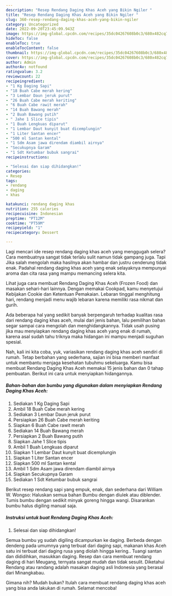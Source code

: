 ```yaml
---
description: "Resep Rendang Daging Khas Aceh yang Bikin Ngiler "
title: "Resep Rendang Daging Khas Aceh yang Bikin Ngiler "
slug: 360-resep-rendang-daging-khas-aceh-yang-bikin-ngiler
category: Uncategorized
date: 2022-09-20T23:45:09.943Z
image: https://img-global.cpcdn.com/recipes/35dc04267608b0c3/680x482cq70/rendang-daging-khas-aceh-foto-resep-utama.jpg
hideToc: false
enableToc: true
enableTocContent: false
thumbnail: https://img-global.cpcdn.com/recipes/35dc04267608b0c3/680x482cq70/rendang-daging-khas-aceh-foto-resep-utama.jpg
cover: https://img-global.cpcdn.com/recipes/35dc04267608b0c3/680x482cq70/rendang-daging-khas-aceh-foto-resep-utama.jpg
author: Admin
authorAv: notfound
ratingvalue: 3.2
reviewcount: 22
recipeingredient:
- "1 Kg Daging Sapi"
- "18 Buah Cabe merah kering"
- "3 Lembar Daun jeruk purut"
- "26 Buah Cabe merah keriting"
- "6 Buah Cabe rawit merah"
- "14 Buah Bawang merah"
- "2 Buah Bawang putih"
- " Jahe 1 Slice tipis"
- "1 Buah Lengkuas diparut"
- "1 Lembar Daut kunyit buat dicemplungin"
- "1 Liter Santan encer"
- "500 ml Santan kental"
- "1 Sdm Asam jawa direndam diambil airnya"
- "Secukupnya Garam"
- "1 Sdt Ketumbar bubuk sangrai"
recipeinstructions:

- "Selesai dan siap dihidangkan!"
categories:
- Resep
tags:
- rendang
- daging
- khas

katakunci: rendang daging khas 
nutrition: 255 calories
recipecuisine: Indonesian
preptime: "PT12M"
cooktime: "PT59M"
recipeyield: "1"
recipecategory: Dessert

---
```



Lagi mencari ide resep rendang daging khas aceh yang menggugah selera? Cara membuatnya sangat tidak terlalu sulit namun tidak gampang juga. Tapi Jika salah mengolah maka hasilnya akan hambar dan justru cenderung tidak enak. Padahal rendang daging khas aceh yang enak selayaknya mempunyai aroma dan cita rasa yang mampu memancing selera kita.


Lihat juga cara membuat Rendang Daging Khas Aceh (Frozen Food) dan masakan sehari-hari lainnya. Dengan memakai Cookpad, kamu menyetujui Kebijakan Cookie dan Ketentuan Pemakaian. Lebaran tinggal menghitung hari, rendang menjadi menu wajib lebaran karena memiliki rasa nikmat dan gurih.

Ada beberapa hal yang sedikit banyak berpengaruh terhadap kualitas rasa dari rendang daging khas aceh, mulai dari jenis bahan, lalu pemilihan bahan segar sampai cara mengolah dan menghidangkannya. Tidak usah pusing jika mau menyiapkan rendang daging khas aceh yang enak di rumah, karena asal sudah tahu triknya maka hidangan ini mampu menjadi suguhan spesial.


Nah, kali ini kita coba, yuk, variasikan rendang daging khas aceh sendiri di rumah. Tetap berbahan yang sederhana, sajian ini bisa memberi manfaat untuk membantu menjaga kesehatan tubuhmu sekeluarga. Kamu bisa membuat Rendang Daging Khas Aceh memakai 15 jenis bahan dan 0 tahap pembuatan. Berikut ini cara untuk menyiapkan hidangannya.

<!--inarticleads1-->

##### Bahan-bahan dan bumbu yang digunakan dalam menyiapkan Rendang Daging Khas Aceh:

1. Sediakan 1 Kg Daging Sapi
1. Ambil 18 Buah Cabe merah kering
1. Sediakan 3 Lembar Daun jeruk purut
1. Persiapkan 26 Buah Cabe merah keriting
1. Siapkan 6 Buah Cabe rawit merah
1. Sediakan 14 Buah Bawang merah
1. Persiapkan 2 Buah Bawang putih
1. Siapkan  Jahe 1 Slice tipis
1. Ambil 1 Buah Lengkuas diparut
1. Siapkan 1 Lembar Daut kunyit buat dicemplungin
1. Siapkan 1 Liter Santan encer
1. Siapkan 500 ml Santan kental
1. Ambil 1 Sdm Asam jawa direndam diambil airnya
1. Siapkan Secukupnya Garam
1. Sediakan 1 Sdt Ketumbar bubuk sangrai


Berikut resep rendang sapi yang empuk, enak, dan sederhana dari William W. Wongso: Haluskan semua bahan Bumbu dengan diulek atau diblender. Tumis bumbu dengan sedikit minyak goreng hingga wangi. Disarankan bumbu halus digiling manual saja. 

<!--inarticleads2-->

##### Instruksi untuk buat Rendang Daging Khas Aceh:


1. Selesai dan siap dihidangkan!

Semua bumbu yg sudah digiling dicampurkan ke daging. Berbeda dengan dendeng pada umumnya yang terbuat dari daging sapi, makanan khas Aceh satu ini terbuat dari daging rusa yang diolah hingga kering.. Tuangi santan dan dididihkan, masukkan daging. Resep dan cara membuat rendang daging di hari Meugang, ternyata sangat mudah dan tidak sesulit. Diketahui Rendang atau randang adalah masakan daging asli Indonesia yang berasal dari Minangkabau. 

Gimana nih? Mudah bukan? Itulah cara membuat rendang daging khas aceh yang bisa anda lakukan di rumah. Selamat mencoba!
